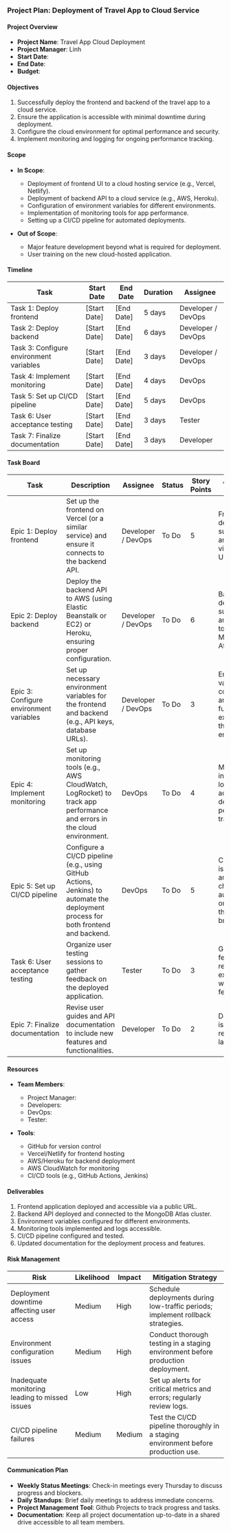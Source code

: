 ### Project Plan: Deployment of Travel App to Cloud Service

#### **Project Overview**
- **Project Name**: Travel App Cloud Deployment
- **Project Manager**: Linh 
- **Start Date**:
- **End Date**: 
- **Budget**:

#### **Objectives**
1. Successfully deploy the frontend and backend of the travel app to a cloud service.
2. Ensure the application is accessible with minimal downtime during deployment.
3. Configure the cloud environment for optimal performance and security.
4. Implement monitoring and logging for ongoing performance tracking.

#### **Scope**
- **In Scope**:
  - Deployment of frontend UI to a cloud hosting service (e.g., Vercel, Netlify).
  - Deployment of backend API to a cloud service (e.g., AWS, Heroku).
  - Configuration of environment variables for different environments.
  - Implementation of monitoring tools for app performance.
  - Setting up a CI/CD pipeline for automated deployments.
  
- **Out of Scope**:
  - Major feature development beyond what is required for deployment.
  - User training on the new cloud-hosted application.

#### **Timeline**
| Task                                   | Start Date   | End Date     | Duration | Assignee               |
|----------------------------------------|--------------|--------------|----------|------------------------|
| Task 1: Deploy frontend                | [Start Date] | [End Date]   | 5 days   | Developer / DevOps     |
| Task 2: Deploy backend                 | [Start Date] | [End Date]   | 6 days   | Developer / DevOps     |
| Task 3: Configure environment variables | [Start Date] | [End Date]   | 3 days   | Developer / DevOps     |
| Task 4: Implement monitoring           | [Start Date] | [End Date]   | 4 days   | DevOps                 |
| Task 5: Set up CI/CD pipeline          | [Start Date] | [End Date]   | 5 days   | DevOps                 |
| Task 6: User acceptance testing        | [Start Date] | [End Date]   | 3 days   | Tester                  |
| Task 7: Finalize documentation         | [Start Date] | [End Date]   | 3 days   | Developer               |

#### **Task Board**
| Task                                      | Description                                                                                     | Assignee               | Status      | Story Points | Acceptance Criteria                                           |
|-------------------------------------------|-------------------------------------------------------------------------------------------------|------------------------|-------------|--------------|-------------------------------------------------------------|
| Epic 1: Deploy frontend                   | Set up the frontend on Vercel (or a similar service) and ensure it connects to the backend API. | Developer / DevOps     | To Do       | 5            | Frontend is deployed successfully and accessible via a public URL. |
| Epic 2: Deploy backend                    | Deploy the backend API to AWS (using Elastic Beanstalk or EC2) or Heroku, ensuring proper configuration. | Developer / DevOps     | To Do       | 6            | Backend is deployed successfully and connects to the MongoDB Atlas cluster. |
| Epic 3: Configure environment variables    | Set up necessary environment variables for the frontend and backend (e.g., API keys, database URLs). | Developer / DevOps     | To Do       | 3            | Environment variables are correctly set and the app functions as expected in the cloud environment. |
| Epic 4: Implement monitoring              | Set up monitoring tools (e.g., AWS CloudWatch, LogRocket) to track app performance and errors in the cloud environment. | DevOps                 | To Do       | 4            | Monitoring is in place, and logs are accessible for debugging and performance tracking. |
| Epic 5: Set up CI/CD pipeline             | Configure a CI/CD pipeline (e.g., using GitHub Actions, Jenkins) to automate the deployment process for both frontend and backend. | DevOps                 | To Do       | 5            | CI/CD pipeline is functional and deploys changes automatically on merge to the main branch. |
| Task 6: User acceptance testing           | Organize user testing sessions to gather feedback on the deployed application.                     | Tester                  | To Do       | 3            | Gather feedback and report on user experience with the new features. |
| Epic 7: Finalize documentation            | Revise user guides and API documentation to include new features and functionalities.              | Developer               | To Do       | 2            | Documentation is updated and reflects the latest features. |

#### **Resources**
- **Team Members**:
  - Project Manager: 
  - Developers: 
  - DevOps:
  - Tester:
  
- **Tools**:
  - GitHub for version control
  - Vercel/Netlify for frontend hosting
  - AWS/Heroku for backend deployment
  - AWS CloudWatch for monitoring
  - CI/CD tools (e.g., GitHub Actions, Jenkins)

#### **Deliverables**
1. Frontend application deployed and accessible via a public URL.
2. Backend API deployed and connected to the MongoDB Atlas cluster.
3. Environment variables configured for different environments.
4. Monitoring tools implemented and logs accessible.
5. CI/CD pipeline configured and tested.
6. Updated documentation for the deployment process and features.

#### **Risk Management**
| Risk                                      | Likelihood | Impact | Mitigation Strategy                               |
|-------------------------------------------|------------|--------|--------------------------------------------------|
| Deployment downtime affecting user access | Medium     | High   | Schedule deployments during low-traffic periods; implement rollback strategies. |
| Environment configuration issues           | Medium     | High   | Conduct thorough testing in a staging environment before production deployment. |
| Inadequate monitoring leading to missed issues | Low        | High   | Set up alerts for critical metrics and errors; regularly review logs. |
| CI/CD pipeline failures                     | Medium     | Medium | Test the CI/CD pipeline thoroughly in a staging environment before production use. |

#### **Communication Plan**
- **Weekly Status Meetings**: Check-in meetings every Thursday to discuss progress and blockers.
- **Daily Standups**: Brief daily meetings to address immediate concerns.
- **Project Management Tool**: Github Projects to track progress and tasks.
- **Documentation**: Keep all project documentation up-to-date in a shared drive accessible to all team members.

